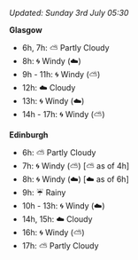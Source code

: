 *Updated: Sunday 3rd July 05:30*

**Glasgow**

* 6h, 7h: :partly_sunny: Partly Cloudy
* 8h: :cyclone: Windy (:cloud:)
* 9h - 11h: :cyclone: Windy (:partly_sunny:)
* 12h: :cloud: Cloudy
* 13h: :cyclone: Windy (:cloud:)
* 14h - 17h: :cyclone: Windy (:partly_sunny:)

**Edinburgh**

* 6h: :partly_sunny: Partly Cloudy
* 7h: :cyclone: Windy (:partly_sunny:) [:partly_sunny: as of 4h]
* 8h: :cyclone: Windy (:cloud:) [:cloud: as of 6h]
* 9h: :umbrella: Rainy
* 10h - 13h: :cyclone: Windy (:cloud:)
* 14h, 15h: :cloud: Cloudy
* 16h: :cyclone: Windy (:partly_sunny:)
* 17h: :partly_sunny: Partly Cloudy
